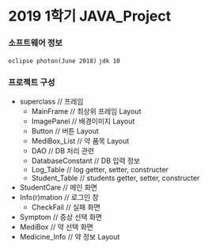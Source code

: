 2019 1학기 JAVA_Project
=====
### 소프트웨어 정보  

`eclipse photon(June 2018)`
`jdk 10`


### 프로젝트 구성  

* superclass // 프레임
  * MainFrame // 최상위 프레임 Layout
  * ImagePanel // 배경이미지 Layout
  * Button // 버튼 Layout
  * MediBox_List // 약 품목 Layout
  * DAO // DB 처리 관련
  * DatabaseConstant // DB 입력 정보
  * Log_Table // log getter, setter, constructer
  * Student_Table // students getter, setter, constructer
* StudentCare // 메인 화면
* Info(r)mation // 로그인 창 
  * CheckFail // 실패 화면
* Symptom // 증상 선택 화면
* MediBox // 약 선택 화면
* Medicine_Info // 약 정보 Layout

